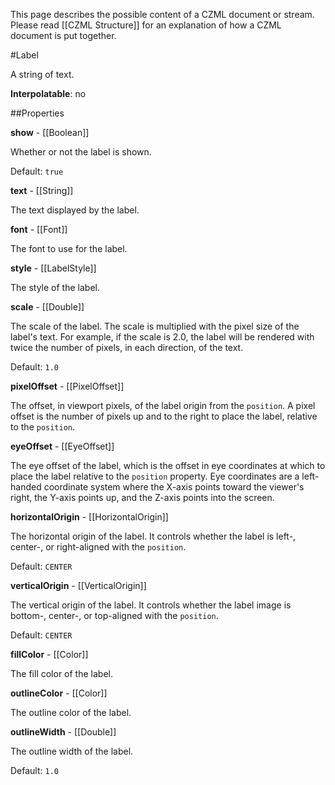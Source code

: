 This page describes the possible content of a CZML document or stream.  Please read [[CZML Structure]] for an explanation of how a CZML document is put together.

#Label

A string of text.

**Interpolatable**: no

##Properties

**show** - [[Boolean]]

Whether or not the label is shown.

Default: `true`


**text** - [[String]]

The text displayed by the label.


**font** - [[Font]]

The font to use for the label.


**style** - [[LabelStyle]]

The style of the label.


**scale** - [[Double]]

The scale of the label.  The scale is multiplied with the pixel size of the label's text.  For example, if the scale is 2.0, the label will be rendered with twice the number of pixels, in each direction, of the text.

Default: `1.0`


**pixelOffset** - [[PixelOffset]]

The offset, in viewport pixels, of the label origin from the `position`.  A pixel offset is the number of pixels up and to the right to place the label, relative to the `position`.


**eyeOffset** - [[EyeOffset]]

The eye offset of the label, which is the offset in eye coordinates at which to place the label relative to the `position` property.  Eye coordinates are a left-handed coordinate system where the X-axis points toward the viewer's right, the Y-axis points up, and the Z-axis points into the screen.


**horizontalOrigin** - [[HorizontalOrigin]]

The horizontal origin of the label.  It controls whether the label is left-, center-, or right-aligned with the `position`.

Default: `CENTER`


**verticalOrigin** - [[VerticalOrigin]]

The vertical origin of the label.  It controls whether the label image is bottom-, center-, or top-aligned with the `position`.

Default: `CENTER`


**fillColor** - [[Color]]

The fill color of the label.


**outlineColor** - [[Color]]

The outline color of the label.


**outlineWidth** - [[Double]]

The outline width of the label.

Default: `1.0`


